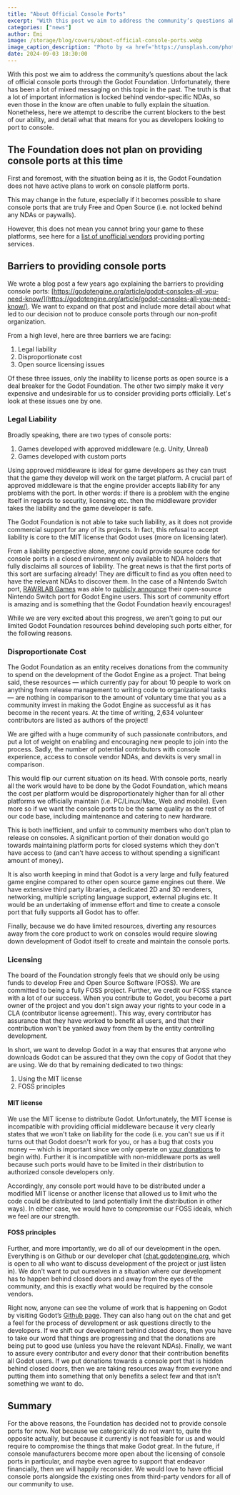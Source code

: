 ```yaml
---
title: "About Official Console Ports"
excerpt: "With this post we aim to address the community’s questions about the lack of official console ports through the Godot Foundation."
categories: ["news"]
author: Emi
image: /storage/blog/covers/about-official-console-ports.webp
image_caption_description: "Photo by <a href='https://unsplash.com/photos/two-video-game-controllers-sitting-next-to-each-other-r4iput0KsOw'>Eugene Chystiakov</a> from Unsplash"
date: 2024-09-03 18:30:00
---
```


With this post we aim to address the community’s questions about the lack of official console ports through the Godot Foundation.
Unfortunately, there has been a lot of mixed messaging on this topic in the past. The truth is that a lot of important information is locked behind vendor-specific NDAs, so even those in the know are often unable to fully explain the situation. Nonetheless, here we attempt to describe the current blockers to the best of our ability, and detail what that means for you as developers looking to port to console. 

## The Foundation does not plan on providing console ports at this time

First and foremost, with the situation being as it is, the Godot Foundation does not have active plans to work on console platform ports.

This may change in the future, especially if it becomes possible to share console ports that are truly Free and Open Source (i.e. not locked behind any NDAs or paywalls).

However, this does not mean you cannot bring your game to these platforms, see here for a [list of unofficial vendors](https://docs.godotengine.org/en/stable/tutorials/platform/consoles.html#third-party-support) providing porting services.

## Barriers to providing console ports

We wrote a blog post a few years ago explaining the barriers to providing console ports: [https://godotengine.org/article/godot-consoles-all-you-need-know/](https://godotengine.org/article/godot-consoles-all-you-need-know/). We want to expand on that post and include more detail about what led to our decision not to produce console ports through our non-profit organization.

From a high level, here are three barriers we are facing:
1. Legal liability
2. Disproportionate cost
3. Open source licensing issues

Of these three issues, only the inability to license ports as open source is a deal breaker for the Godot Foundation. The other two simply make it very expensive and undesirable for us to consider providing ports officially. Let's look at these issues one by one.

### Legal Liability

Broadly speaking, there are two types of console ports:
1. Games developed with approved middleware (e.g. Unity, Unreal)
2. Games developed with custom ports

Using approved middleware is ideal for game developers as they can trust that the game they develop will work on the target platform. A crucial part of approved middleware is that the engine provider accepts liability for any problems with the port. In other words: if there is a problem with the engine itself in regards to security, licensing etc. then the middleware provider takes the liability and the game developer is safe.

The Godot Foundation is not able to take such liability, as it does not provide commercial support for any of its projects. In fact, this refusal to accept liability is core to the MIT license that Godot uses (more on licensing later).

From a liability perspective alone, anyone could provide source code for console ports in a closed environment only available to NDA holders that fully disclaims all sources of liability. 
The great news is that the first ports of this sort are surfacing already!  They are difficult to find as you often need to have the relevant NDAs to discover them. In the case of a Nintendo Switch port, [RAWRLAB Games](https://www.rawrlab.com/) was able to [publicly announce](https://www.rawrlab.com/godot_nintendo_switch_free_port.html) their open-source Nintendo Switch port for Godot Engine users. This sort of community effort is amazing and is something that the Godot Foundation heavily encourages!

While we are very excited about this progress, we aren't going to put our limited Godot  Foundation resources behind developing such ports either, for the following reasons.

### Disproportionate Cost

The Godot Foundation as an entity receives donations from the community to spend on the development of the Godot Engine as a project. That being said, these resources — which currently pay for about 10 people to work on anything from release management to writing code to organizational tasks — are nothing in comparison to the amount of voluntary time that you as a community invest in making the Godot Engine as successful as it has become in the recent years. At the time of writing, 2,634 volunteer contributors are listed as authors of the project!

We are gifted with a huge community of such passionate contributors, and put a lot of weight on enabling and encouraging new people to join into the process. Sadly, the number of potential contributors with console experience, access to console vendor NDAs, and devkits is very small in comparison.

This would flip our current situation on its head. With console ports, nearly all the work would have to be done by the Godot Foundation, which means the cost per platform would be disproportionately higher than for all other platforms we officially maintain (i.e. PC/Linux/Mac, Web and mobile).  Even more so if we want the console ports to be the same quality as the rest of our code base, including maintenance and catering to new hardware.

This is both inefficient, and unfair to community members who don't plan to release on consoles. A significant portion of their donation would go towards maintaining platform ports for closed systems which they don't have access to (and can't have access to without spending a significant amount of money).

It is also worth keeping in mind that Godot is a very large and fully featured game engine compared to other open source game engines out there. We have extensive third party libraries, a dedicated 2D and 3D renderers, networking, multiple scripting language support, external plugins etc. It would be an undertaking of immense effort and time to create a console port that fully supports all Godot has to offer.

Finally, because we do have limited resources, diverting any resources away from the core product to work on consoles would require slowing down development of Godot itself to create and maintain the console ports.

### Licensing

The board of the Foundation strongly feels that we should only be using funds to develop Free and Open Source Software (FOSS). We are committed to being a fully FOSS project. Further, we credit our FOSS stance with a lot of our success. When you contribute to Godot, you become a part owner of the project and you don't sign away your rights to your code in a CLA (contributor license agreement). This way, every contributor has assurance that they have worked to benefit all users, and that their contribution won't be yanked away from them by the entity controlling development.

In short, we want to develop Godot in a way that ensures that anyone who downloads Godot can be assured that they own the copy of Godot that they are using. We do that by remaining dedicated to two things:

1. Using the MIT license
2. FOSS principles

#### MIT license

We use the MIT license to distribute Godot. Unfortunately, the MIT license is incompatible with providing official middleware because it very clearly states that we won't take on liability for the code (i.e. you can't sue us if it turns out that Godot doesn't work for you, or has a bug that costs you money — which is important since we only operate on [your donations](https://fund.godotengine.org) to begin with). Further it is incompatible with non-middleware ports as well because such ports would have to be limited in their distribution to authorized console developers only.

Accordingly, any console port would have to be distributed under a modified MIT license or another license that allowed us to limit who the code could be distributed to (and potentially limit the distribution in other ways). In either case, we would have to compromise our FOSS ideals, which we feel are our strength.

#### FOSS principles
Further, and more importantly, we do all of our development in the open. Everything is on Github or our developer chat ([chat.godotengine.org](https://chat.godotengine.org), which is open to all who want to discuss development of the project or just listen in). We don't want to put ourselves in a situation where our development has to happen behind closed doors and away from the eyes of the community, and this is exactly what would be required by the console vendors.

Right now, anyone can see the volume of work that is happening on Godot by visiting Godot’s [Github page](https://github.com/godotengine/godot). They can also hang out on the chat and get a feel for the process of development or ask questions directly to the developers. If we shift our development behind closed doors, then you have to take our word that things are progressing and that the donations are being put to good use (unless you have the relevant NDAs).
Finally, we want to assure every contributor and every donor that their contribution benefits all Godot users. If we put donations towards a console port that is hidden behind closed doors, then we are taking resources away from everyone and putting them into something that only benefits a select few and that isn't something we want to do.

## Summary
For the above reasons, the Foundation has decided not to provide console ports for now. Not because we categorically do not want to, quite the opposite actually, but because it currently is not feasible for us and would require to compromise the things that make Godot great. In the future, if console manufacturers become more open about the licensing of console ports in particular, and maybe even agree to support that endeavor financially, then we will happily reconsider. We would love to have official console ports alongside the existing ones from third-party vendors for all of our community to use.
